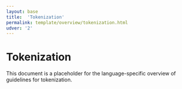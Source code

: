 ```yaml
---
layout: base
title:  'Tokenization'
permalink: template/overview/tokenization.html
udver: '2'
---
```


# Tokenization

This document is a placeholder for the language-specific overview of
guidelines for tokenization.
